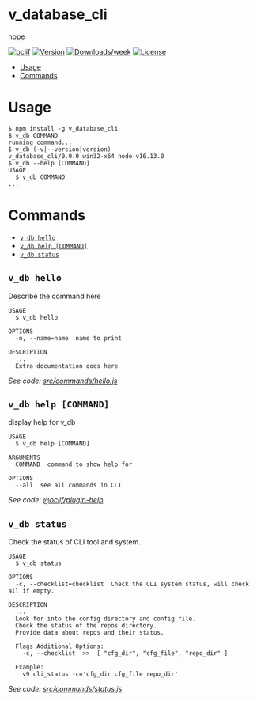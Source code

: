 v_database_cli
==============

nope

[![oclif](https://img.shields.io/badge/cli-oclif-brightgreen.svg)](https://oclif.io)
[![Version](https://img.shields.io/npm/v/v_database_cli.svg)](https://npmjs.org/package/v_database_cli)
[![Downloads/week](https://img.shields.io/npm/dw/v_database_cli.svg)](https://npmjs.org/package/v_database_cli)
[![License](https://img.shields.io/npm/l/v_database_cli.svg)](https://github.com/V-core9/v_database_cli/blob/master/package.json)

<!-- toc -->
* [Usage](#usage)
* [Commands](#commands)
<!-- tocstop -->
# Usage
<!-- usage -->
```sh-session
$ npm install -g v_database_cli
$ v_db COMMAND
running command...
$ v_db (-v|--version|version)
v_database_cli/0.0.0 win32-x64 node-v16.13.0
$ v_db --help [COMMAND]
USAGE
  $ v_db COMMAND
...
```
<!-- usagestop -->
# Commands
<!-- commands -->
* [`v_db hello`](#v_db-hello)
* [`v_db help [COMMAND]`](#v_db-help-command)
* [`v_db status`](#v_db-status)

## `v_db hello`

Describe the command here

```
USAGE
  $ v_db hello

OPTIONS
  -n, --name=name  name to print

DESCRIPTION
  ...
  Extra documentation goes here
```

_See code: [src/commands/hello.js](https://github.com/V-core9/v_database_cli/blob/v0.0.0/src/commands/hello.js)_

## `v_db help [COMMAND]`

display help for v_db

```
USAGE
  $ v_db help [COMMAND]

ARGUMENTS
  COMMAND  command to show help for

OPTIONS
  --all  see all commands in CLI
```

_See code: [@oclif/plugin-help](https://github.com/oclif/plugin-help/blob/v3.2.17/src/commands/help.ts)_

## `v_db status`

Check the status of CLI tool and system.

```
USAGE
  $ v_db status

OPTIONS
  -c, --checklist=checklist  Check the CLI system status, will check all if empty.

DESCRIPTION
  ...
  Look for into the config directory and config file.
  Check the status of the repos directory.
  Provide data about repos and their status.

  Flags Additional Options:
    -c, --checklist  >>  [ "cfg_dir", "cfg_file", "repo_dir" ]

  Example:
    v9 cli_status -c='cfg_dir cfg_file repo_dir'
```

_See code: [src/commands/status.js](https://github.com/V-core9/v_database_cli/blob/v0.0.0/src/commands/status.js)_
<!-- commandsstop -->
